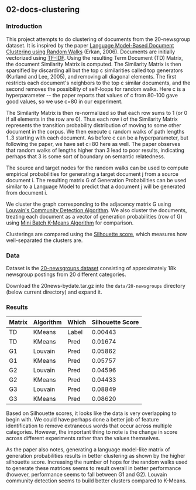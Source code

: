 ## 02-docs-clustering

### Introduction

This project attempts to do clustering of documents from the 20-newsgroup dataset. It is inspired by the paper [Language Model-Based Document Clustering using Random Walks](https://www.aclweb.org/anthology/N06-1061) (Erkan, 2006). Documents are initially vectorized using [TF-IDF](https://scikit-learn.org/stable/modules/generated/sklearn.feature_extraction.text.TfidfTransformer.html#sklearn.feature_extraction.text.TfidfTransformer). Using the resulting Term Document (TD) Matrix, the document Similarity Matrix is computed. The Similarity Matrix is then sparsified by discarding all but the top c similarities called top generators (Kurland and Lee, 2005), and removing all diagonal elements. The first restricts each document's neighbors to the top c similar documents, and the second removes the possibility of self-loops for random walks. Here c is a hyperparameter -- the paper reports that values of c from 80-100 gave good values, so we use c=80 in our experiment.

The Similarity Matrix is then re-normalized so that each row sums to 1 (or 0 if all elements in the row are 0). Thus each row i of the Similarity Matrix represents the transition probability distribution of moving to some other document in the corpus. We then execute c random walks of path lengths 1..3 starting with each document. As before c can be a hyperparameter, but following the paper, we have set c=80 here as well. The paper observes that random walks of lengths higher than 3 lead to poor results, indicating perhaps that 3 is some sort of boundary on semantic relatedness.

The source and target nodes for the random walks can be used to compute empirical probabilities for generating a target document j from a source document i. The resulting matrix G of Generation Probabilities can be used similar to a Language Model to predict that a document j will be generated from document i.

We cluster the graph corresponding to the adjacency matrix G using [Louvain's Community Detection Algorithm](https://neo4j.com/docs/graph-algorithms/current/algorithms/louvain/). We also cluster the documents, treating each document as a vector of generation probabilities (row of G) using [Mini Batch K-Means Algorithm](https://scikit-learn.org/stable/modules/generated/sklearn.cluster.MiniBatchKMeans.html) for comparison.

Clusterings are compared using the [Silhouette score](https://scikit-learn.org/stable/modules/generated/sklearn.metrics.silhouette_score.html), which measures how well-separated the clusters are.

### Data

Dataset is the [20-newsgroups dataset](http://qwone.com/~jason/20Newsgroups/) consisting of approximately 18k newsgroup postings from 20 different categories.

Download the 20news-bydate.tar.gz into the `data/20-newsgroups` directory (below current directory) and expand it.

### Results

| Matrix | Algorithm | Which | Silhouette Score |
|--------|-----------|-------|------------------|
| TD     | KMeans    | Label |          0.00443 |
| TD     | KMeans    | Pred  |          0.01674 |
| G1     | Louvain   | Pred  |          0.05862 |
| G1     | KMeans    | Pred  |          0.05757 |
| G2     | Louvain   | Pred  |          0.04596 |
| G2     | KMeans    | Pred  |          0.04433 |
| G3     | Louvain   | Pred  |          0.08849 |
| G3     | KMeans    | Pred  |          0.08620 |

Based on Silhouette scores, it looks like the data is very overlapping to begin with. We could have perhaps done a better job of feature identification to remove extraneous words that occur across multiple categories. However, the important thing to note is the change in score across different experiments rather than the values themselves.

As the paper also notes, generating a language model-like matrix of generation probabilities results in better clustering as shown by the higher silhouette score. Increasing the number of hops for the random walks used to generate these matrices seems to result overall in better performance (however, performance seems to fall between G1 and G2). Louvain community detection seems to build better clusters compared to K-Means.

